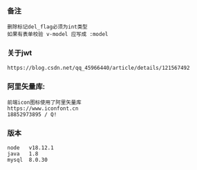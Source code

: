 ### 备注
```
删除标记del_flag必须为int类型
如果有表单校验 v-model 应写成 :model
```

### 关于jwt
```
https://blog.csdn.net/qq_45966440/article/details/121567492
```

### 阿里矢量库: 
```
前端icon图标使用了阿里矢量库
https://www.iconfont.cn
18852973895 / Q!
```
### 版本
```agsl
node   v18.12.1
java   1.8
mysql  8.0.30
```